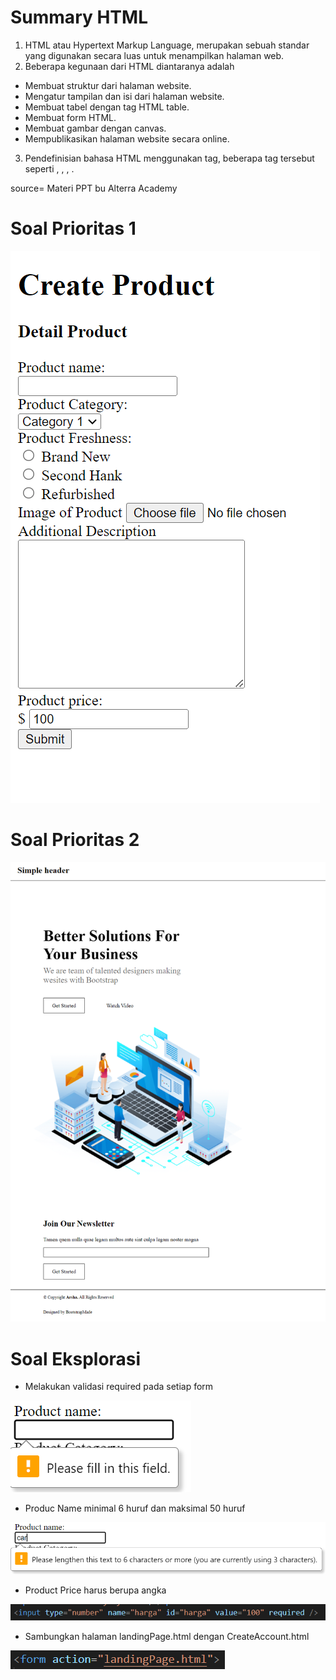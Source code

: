 # Summary HTML

1. HTML atau Hypertext Markup Language, merupakan sebuah standar yang digunakan secara luas untuk menampilkan halaman web.
2. Beberapa kegunaan dari HTML diantaranya adalah

- Membuat struktur dari halaman website.
- Mengatur tampilan dan isi dari halaman website.
- Membuat tabel dengan tag HTML table.
- Membuat form HTML.
- Membuat gambar dengan canvas.
- Mempublikasikan halaman website secara online.

3. Pendefinisian bahasa HTML menggunakan tag, beberapa tag tersebut seperti <!DOCTYPE html>, <html>, <head>, <body>.

source= Materi PPT bu Alterra Academy

# Soal Prioritas 1

![](screenshot/soal-prioritas-1.png)

# Soal Prioritas 2

![](screenshot/soal-prioritas-2.png)

# Soal Eksplorasi

- Melakukan validasi required pada setiap form

![](screenshot/explo-1.png)

- Produc Name minimal 6 huruf dan maksimal 50 huruf

![](screenshot/explo-2.png)

- Product Price harus berupa angka

![](screenshot/explo-3.png)

- Sambungkan halaman landingPage.html dengan CreateAccount.html

![](screenshot/explo-4.png)
